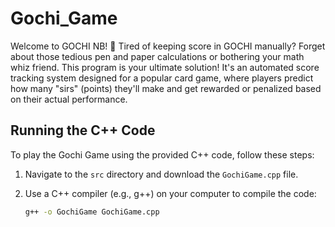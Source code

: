# Gochi_Game
Welcome to GOCHI NB! 🎉
Tired of keeping score in GOCHI manually? Forget about those tedious pen and paper calculations or bothering your math whiz friend. This program is your ultimate solution! It's an automated score tracking system designed for a popular card game, where players predict how many "sirs" (points) they'll make and get rewarded or penalized based on their actual performance.

## Running the C++ Code

To play the Gochi Game using the provided C++ code, follow these steps:

1. Navigate to the `src` directory and download the `GochiGame.cpp` file.

2. Use a C++ compiler (e.g., g++) on your computer to compile the code:
   ```bash
   g++ -o GochiGame GochiGame.cpp
